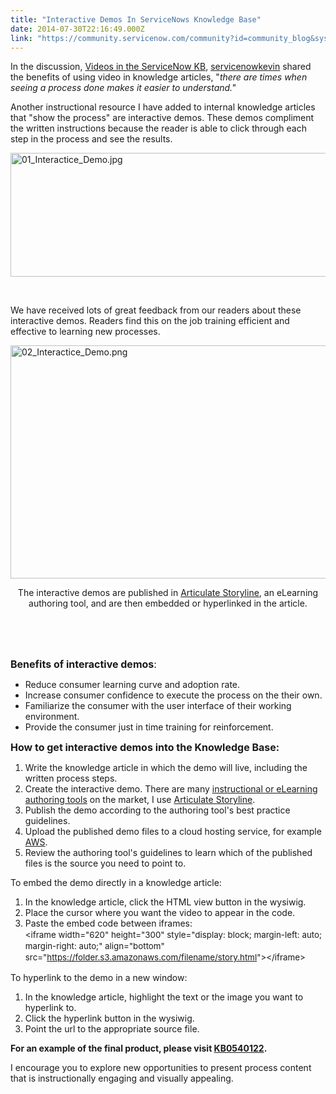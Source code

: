 ```yaml
---
title: "Interactive Demos In ServiceNows Knowledge Base"
date: 2014-07-30T22:16:49.000Z
link: "https://community.servicenow.com/community?id=community_blog&sys_id=035c2aa1dbd0dbc01dcaf3231f961961"
---
```

<p>In the discussion, <a title="" _jive_internal="true" href="/community?id=community_question&sys_id=b960d729dbdcdbc01dcaf3231f9619d0">Videos in the ServiceNow KB</a>, <a title="servicenowkevin" __default_attr="19635" __jive_macro_name="user" class="jive_macro_user jive_macro" data-orig-content="servicenowkevin" href="/community?id=community_user_profile&user=48e0de21db981fc09c9ffb651f96196f">servicenowkevin</a> shared the benefits of using video in knowledge articles, "<em>there are times when seeing a process done makes it easier to understand."</em></p><p></p><p>Another instructional resource I have added to internal knowledge articles that "show the process" are interactive demos. These demos compliment the written instructions because the reader is able to click through each step in the process and see the results. <span style="background: white;"> </span></p><p><img   alt="01_Interactice_Demo.jpg" class="image-0 jive-image" src="9e714442db98d3049c9ffb651f96196c.iix" style="height: 198px; width: 620px;"/></p><p><span style="background: white;"><br/></span></p><p><span style="background: white;">We have received lots of great feedback from our readers about these interactive demos. Readers find this on the job training efficient and effective to learning new processes.   </span></p><p><img   alt="02_Interactice_Demo.png" class="image-1 jive-image" src="bd01637ddb9c9fc0b322f4621f961930.iix" style="height: 373px; width: 620px;"/></p><p style="text-align: center;"><span style="background: white;">The interactive demos are published in <a title="ww.articulate.com/products/storyline-overview.php" href="https://www.articulate.com/products/storyline-overview.php">Articulate Storyline</a>, an eLearning authoring tool, and are then embedded or hyperlinked in the article. </span></p><p style="text-align: center;"><span style="background: white;"><br/></span></p><p><span style="font-size: 12pt;"><strong><br/></strong></span></p><p><span style="font-size: 12pt;"><strong>Benefits of interactive demos</strong></span><span style="font-size: 12pt;">: </span></p><ul style="list-style-type: disc;"><li>Reduce consumer learning curve and adoption rate.</li><li>Increase consumer confidence to execute the process on the their own.</li><li>Familiarize the consumer with the user interface of their working environment.</li><li>Provide the consumer just in time training for reinforcement.</li></ul><p></p><p><span style="font-size: 12pt;"><strong>How to get interactive demos into the Knowledge Base: </strong></span></p><ol style="list-style-type: decimal;"><li>Write the knowledge article in which the demo will live, including the written process steps.</li><li>Create the interactive demo. There are many <a title="lpt.co.uk/directory-of-learning-performance-tools/instructional-tools/" href="http://c4lpt.co.uk/directory-of-learning-performance-tools/instructional-tools/">instructional or eLearning authoring tools</a> on the market, I use <a title="ww.articulate.com/products/storyline-overview.php" href="https://www.articulate.com/products/storyline-overview.php">Articulate Storyline</a>.</li><li>Publish the demo according to the authoring tool's best practice guidelines.</li><li>Upload the published demo files to a cloud hosting service, for example <a title="s.amazon.com/" href="http://aws.amazon.com/">AWS</a>.</li><li>Review the authoring tool's guidelines to learn which of the published files is the source you need to point to.</li></ol><p></p><p>To embed the demo directly in a knowledge article:</p><ol><li>In the knowledge article, click the HTML view button in the wysiwig.</li><li>Place the cursor where you want the video to appear in the code.</li><li>Paste the embed code between iframes:<br/><span style="font-size: 10pt; line-height: 1.5em;"><span>&lt;iframe width="620" height="300" style="display: block; margin-left: auto; margin-right: auto;" align="bottom" src=</span><span><span>"</span><a title="k-external-small" class="jive-link-external-small" href="https://folder.s3.amazonaws.com/filename/story.html" rel="nofollow" target="_blank">https://folder.s3.amazonaws.com/filename/story.html</a><span>"&gt;&lt;/iframe&gt;</span></span></span></li></ol><p></p><p>To hyperlink to the demo in a new window:</p><ol><li>In the knowledge article, highlight the text or the image you want to hyperlink to.</li><li>Click the hyperlink button in the wysiwig.</li><li>Point the url to the appropriate source file.</li></ol><p></p><p><strong>For an example of the final product, please visit <a title="i.service-now.com/kb_view.do?sysparm_article=KB0540122" href="https://hi.service-now.com/kb_view.do?sysparm_article=KB0540122">KB0540122</a>. </strong></p><p></p><p>I encourage you to explore new opportunities to present process content that is instructionally engaging and visually appealing.</p>
